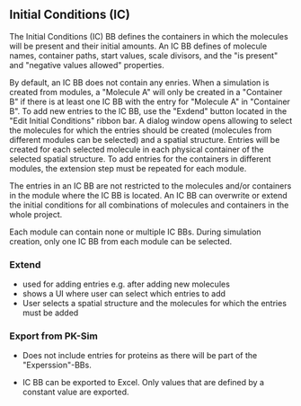 ## Initial Conditions (IC)
The Initial Conditions (IC) BB defines the containers in which the molecules will be present and their initial amounts. An IC BB defines of molecule names, container paths, start values, scale divisors, and the "is present" and "negative values allowed" properties.

By default, an IC BB does not contain any enries. When a simulation is created from modules, a "Molecule A" will only be created in a "Container B" if there is at least one IC BB with the entry for "Molecule A" in "Container B". To add new entries to the IC BB, use the "Exdend" button located in the "Edit Initial Conditions" ribbon bar. A dialog window opens allowing to select the molecules for which the entries should be created (molecules from different modules can be selected) and a spatial structure. Entries will be created for each selected molecule in each physical container of the selected spatial structure. To add entries for the containers in different modules, the extension step must be repeated for each module.

The entries in an IC BB are not restricted to the molecules and/or containers in the module where the IC BB is located. An IC BB can overwrite or extend the initial conditions for all combinations of molecules and containers in the whole project.

Each module can contain none or multiple IC BBs. During simulation creation, only one IC BB from each module can be selected.

### Extend
- used for adding entries e.g. after adding new molecules
- shows a UI where user can select which entries to add
- User selects a spatial structure and the molecules for which the entries must be added

### Export from PK-Sim
- Does not include entries for proteins as there will be part of the "Experssion"-BBs.

- IC BB can be exported to Excel. Only values that are defined by a constant value are exported.